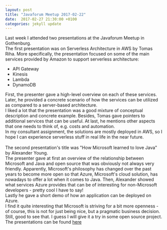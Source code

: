 ```yaml
---
layout: post
title: "Javaforum Meetup 2017-02-22"
date:  2017-02-27 21:30:00 +0100
categories: jekyll update
---
```


Last week I attended two presentations at the Javaforum Meetup in Gothenburg.
<br/>
The first presentation was on Serverless Architecture in AWS by Tomas Riha. More specifically, the presentation focused on some of the main services 
provided by Amazon to support serverless architecture:

* API Gateway
* Kinesis
* Lambda
* DynamoDB

First, the presenter gave a high-level overview on each of these services. Later, he provided a concrete scenario of
how the services can be utilized as compared to a server-based architecture.
<br/>
I liked a lot that the presentation was a good mixture of conceptual description and concrete example. Besides, Tomas gave pointers 
to additional services that can be useful. At last, he mentions other aspects that one needs to think of, e.g. costs and automation.
<br/>
In my consultant assignment, the solutions are mostly deployed in AWS, so I hope I can experience serverless stuff in real life in the near future.
<br/>
<br/>
The second presentation's title was "How Microsoft learned to love Java" by Alexander Young.
<br/>
The presenter gave at first an overview of the relationship between Microsoft and Java and open source that was obviously not always very friendly.
Apparently, Microsoft's philosophy  has changed over the past years to become more open so that Azure, Microsoft's cloud solution, has nowadays to 
offer a lot when it comes to Java.
Then, Alexander showed what services Azure provides that can be of interesting for non-Microsoft developers - pretty cool I have to say!
<br/>
Lastly he gave a short demo of how an application can be deployed on Azure.
<br/>
I find it quite interesting that Microsoft is striving for a bit more openness - of course, this is not for just being nice, but a pragmatic business
decision. Still, good to see that. I guess I will give it a try in some open source project.
<br>
The presentations can be found [here](http://youtube.com/JavaforumGöteborg)
